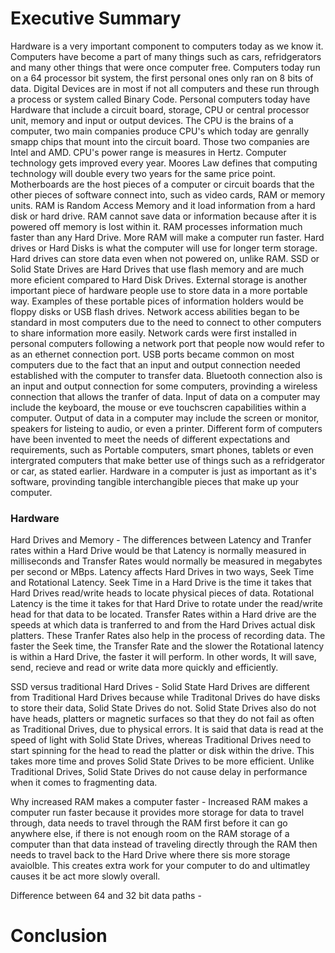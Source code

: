 # Executive Summary 
Hardware is a very important component to computers today as we know it. Computers have become a part of many things such as cars, refridgerators and many other things that were once computer free. Computers today run on a 64 processor bit system, the first personal ones only ran on 8 bits of data. Digital Devices are in most if not all computers and these run through a process or system called Binary Code. Personal computers today have Hardware that include a circuit board, storage, CPU or central processor unit, memory and input or output devices. The CPU is the brains of a computer, two main companies produce CPU's which today are genrally smapp chips that mount into the circuit board. Those two companies are Intel and AMD. CPU's power range is measures in Hertz. Computer technology gets improved every year. Moores Law defines that computing technology will double every two years for the same price point. Motherboards are the host pieces of a computer or circuit boards that the other pieces of software connect into, such as video cards, RAM or memory units. RAM is Random Access Memory and it load information from a hard disk or hard drive. RAM cannot save data or information because after it is powered off memory is lost within it. RAM processes information much faster than any Hard Drive. More RAM will make a computer run faster. Hard drives or Hard Disks is what the computer will use for longer term storage. Hard drives can store data even when not powered on, unlike RAM. SSD or Solid State Drives are Hard Drives that use flash memory and are much more eficient compared to Hard Disk Drives. External storage is another important piece of hardware people use to store data in a more portable way. Examples of these portable pices of information holders would be floppy disks or USB flash drives. Network access abilities began to be standard in most computers due to the need to connect to other computers to share information more easily. Network cards were first installed in personal computers following a network port that people now would refer to as an ethernet connection port. USB ports became common on most computers due to the fact that an input and output connection needed established with the computer to transfer data. Bluetooth connection also is an input and output connection for some computers, provinding a wireless connection that allows the tranfer of data. Input of data on a computer may include the keyboard, the mouse or eve touchscren capabilities within a computer. Output of data in a computer may include the screen or monitor, speakers for listeing to audio, or even a printer. Different form of computers have been invented to meet the needs of different expectations and requirements, such as Portable computers, smart phones, tablets or even intergrated computers that make better use of things such as a refridgerator or car, as stated earlier. Hardware in a computer is just as important as it's software, provinding tangible interchangible pieces that make up your computer.    

### Hardware
Hard Drives and Memory - The differences between Latency and Tranfer rates within a Hard Drive would be that Latency is normally measured in milliseconds and Transfer Rates would normally be measured in megabytes per second or MBps. Latency affects Hard Drives in two ways, Seek Time and Rotational Latency. Seek Time in a Hard Drive is the time it takes that Hard Drives read/write heads to locate physical  pieces of data. Rotational Latency is the time it takes for that Hard Drive to rotate under the read/write head for that data to be located. Transfer Rates within a Hard drive are the speeds at which data is tranferred to and from the Hard Drives actual disk platters. These Tranfer Rates also help in the process of recording data. The faster the Seek time, the Transfer Rate and the slower the Rotational latency is within a Hard Drive, the faster it will perform. In other words, It will save, send, recieve and read or write data more quickly and efficiently.


SSD versus traditional Hard Drives - Solid State Hard Drives are different from Traditional Hard Drives because while Traditonal Drives do have disks to store their data, Solid State Drives do not. Solid State Drives also do not have heads, platters or magnetic surfaces so that they do not fail as often as Traditional Drives, due to physical errors. It is said that data is read at the speed of light with Solid State Drives, whereas Traditional Drives need to start spinning for the head to read the platter or disk within the drive. This takes more time and proves Solid State Drives to be more efficient. Unlike Traditional Drives, Solid State Drives do not cause delay in performance when it comes to fragmenting data.

Why increased RAM makes a computer faster - Increased RAM makes a computer run faster because it provides more storage for data to travel through, data needs to travel through the RAM first before it can go anywhere else, if there is not enough room on the RAM storage of a computer than that data instead of traveling directly through the RAM then needs to travel back to the Hard Drive where there sis more storage avaiolble. This creates extra work for your computer to do and ultimatley causes it be act more slowly overall. 

Difference between 64 and 32 bit data paths - 
# Conclusion

